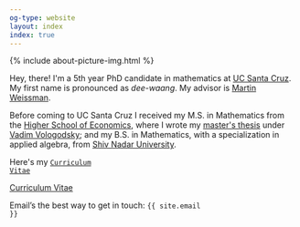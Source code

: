 ```yaml
---
og-type: website
layout: index
index: true
---
```


{% include about-picture-img.html %}

Hey, there! I'm a 5th year PhD candidate in mathematics at [UC Santa Cruz](https://www.math.ucsc.edu/index.html). My first name is pronounced as *dee-waang*. My advisor is [Martin Weissman](http://martyweissman.com/).

<!-- My research interests lie broadly in number theory and its relation with algebraic geometry and topology. I am passionate about mathematics pedagogy, and communicating mathematics to a general audience. I am committed to promoting inclusivity, diversity and justice in the mathematics community. -->

Before coming to UC Santa Cruz I received my M.S. in Mathematics from the [Higher School of Economics](https://math.hse.ru/en/), where I wrote my [master's thesis](https://www.hse.ru/en/edu/vkr/296285338) under [Vadim Vologodsky](https://www.hse.ru/en/org/persons/160474191); and my B.S. in Mathematics, with a specialization in applied algebra, from [Shiv Nadar University](https://math.snu.edu.in/). 

Here's my <code class="language-plaintext highlighter-rouge"><a href="https://drive.google.com/file/d/14Qb6_G7CEKUkhOUEwx68559Rs1BCa74S/view?usp=sharing">Curriculum Vitae</a></code>

<div class="tag-list copy-buttons">
<a href="https://drive.google.com/file/d/14Qb6_G7CEKUkhOUEwx68559Rs1BCa74S/view?usp=sharing">Curriculum Vitae</a>
<!-- <button class="btn btn-default"> -->
	<!-- <a href="https://drive.google.com/file/d/14Qb6_G7CEKUkhOUEwx68559Rs1BCa74S/view?usp=sharing">Curriculum Vitae</a> -->
<!-- </button> -->

</div>

<!-- Add a one line intro and link to your about page. 
<a href="/about" class="internal-link quarter-line-space">More about me&nbsp;→</a>

Link to your frequently updated notes.  
<a href="/notes" class="internal-link quarter-line-space">Go to my notes&nbsp;→</a>

And a link to your longer-form blog posts. 
<a href="/blog" class="internal-link quarter-line-space">Read my blog&nbsp;→</a>

Keep your about page about you rather than your job with a portfolio page. 
<a href="/portfolio" class="internal-link quarter-line-space">View my portfolio&nbsp;→</a> -->

Email’s the best way to get in touch: <code class="language-plaintext highlighter-rouge">{{ site.email }}</code>

<!-- <div class="tag-list copy-buttons">

<button class="btn btn-default" onclick="copyEmailtoClipboard('{{site.email}}')">Copy address</button>

<a href="mailto:{{site.email}}">Send email</a>
</div> -->

<!-- <script>

// copy email to clipboard

function copyEmailtoClipboard() {
    navigator.clipboard.writeText((arguments[0]));
}

</script> -->

<!-- Add you Mastodon handle here if you want to verify it
	
<p style="visibility: hidden;display: none;"><a rel="me" href="">Mastodon</a></p> -->